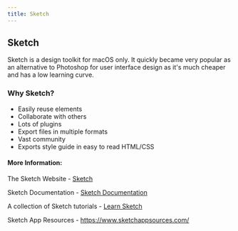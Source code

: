 ```yaml
---
title: Sketch
---
```

## Sketch

Sketch is a design toolkit for macOS only. It quickly became very popular as an alternative to Photoshop for user interface design as it's much cheaper and has a low learning curve.

### Why Sketch?

* Easily reuse elements
* Collaborate with others
* Lots of plugins
* Export files in multiple formats
* Vast community
* Exports style guide in easy to read HTML/CSS 


<!-- The article goes here, in GitHub-flavored Markdown. Feel free to add YouTube videos, images, and CodePen/JSBin embeds  -->

#### More Information:
<!-- Please add any articles you think might be helpful to read before writing the article -->

The Sketch Website - <a href='https://www.sketchapp.com' target='_blank' rel='nofollow'>Sketch</a>

Sketch Documentation - <a href='https://www.sketchapp.com/docs/' target='_blank' rel='nofollow'>Sketch Documentation</a>

A collection of Sketch tutorials - <a href='http://learnsketch.com/tutorials' target='_blank' rel='nofollow'>Learn Sketch</a>

Sketch App Resources - <a href='https://www.sketchappsources.com/' target="_blank" rel="nofollow">https://www.sketchappsources.com/</a>


